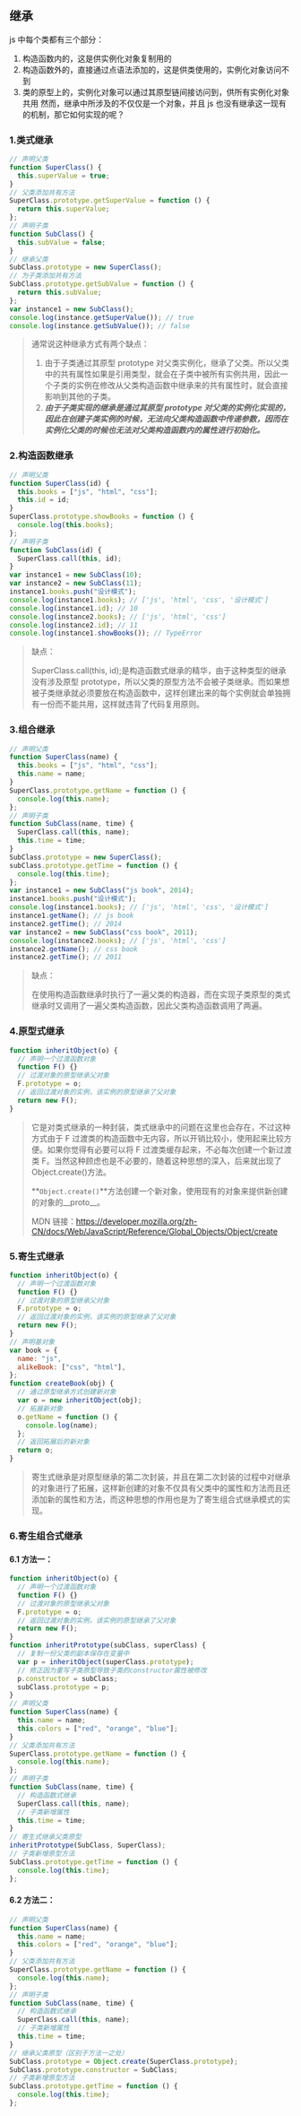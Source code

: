 ## 继承

js 中每个类都有三个部分：

1. 构造函数内的，这是供实例化对象复制用的
2. 构造函数外的，直接通过点语法添加的，这是供类使用的，实例化对象访问不到
3. 类的原型上的，实例化对象可以通过其原型链间接访问到，供所有实例化对象共用
   然而，继承中所涉及的不仅仅是一个对象，并且 js 也没有继承这一现有的机制，那它如何实现的呢？

### 1.类式继承

```javascript
// 声明父类
function SuperClass() {
  this.superValue = true;
}
// 父类添加共有方法
SuperClass.prototype.getSuperValue = function () {
  return this.superValue;
};
// 声明子类
function SubClass() {
  this.subValue = false;
}
// 继承父类
SubClass.prototype = new SuperClass();
// 为子类添加共有方法
SubClass.prototype.getSubValue = function () {
  return this.subValue;
};
var instance1 = new SubClass();
console.log(instance.getSuperValue()); // true
console.log(instance.getSubValue()); // false
```

> 通常说这种继承方式有两个缺点：
>
> 1. 由于子类通过其原型 prototype 对父类实例化，继承了父类。所以父类中的共有属性如果是引用类型，就会在子类中被所有实例共用，因此一个子类的实例在修改从父类构造函数中继承来的共有属性时，就会直接影响到其他的子类。
> 2. **_由于子类实现的继承是通过其原型 prototype 对父类的实例化实现的，因此在创建子类实例的时候，无法向父类构造函数中传递参数，因而在实例化父类的时候也无法对父类构造函数内的属性进行初始化。_**

### 2.构造函数继承

```javascript
// 声明父类
function SuperClass(id) {
  this.books = ["js", "html", "css"];
  this.id = id;
}
SuperClass.prototype.showBooks = function () {
  console.log(this.books);
};
// 声明子类
function SubClass(id) {
  SuperClass.call(this, id);
}
var instance1 = new SubClass(10);
var instance2 = new SubClass(11);
instance1.books.push("设计模式");
console.log(instance1.books); // ['js', 'html', 'css', '设计模式']
console.log(instance1.id); // 10
console.log(instance2.books); // ['js', 'html', 'css']
console.log(instance2.id); // 11
console.log(instance1.showBooks()); // TypeError
```

> 缺点：
>
> SuperClass.call(this, id);是构造函数式继承的精华，由于这种类型的继承没有涉及原型 prototype，所以父类的原型方法不会被子类继承。而如果想被子类继承就必须要放在构造函数中，这样创建出来的每个实例就会单独拥有一份而不能共用，这样就违背了代码复用原则。

### 3.组合继承

```javascript
// 声明父类
function SuperClass(name) {
  this.books = ["js", "html", "css"];
  this.name = name;
}
SuperClass.prototype.getName = function () {
  console.log(this.name);
};
// 声明子类
function SubClass(name, time) {
  SuperClass.call(this, name);
  this.time = time;
}
SubClass.prototype = new SuperClass();
subClass.prototype.getTime = function () {
  console.log(this.time);
};
var instance1 = new SubClass("js book", 2014);
instance1.books.push("设计模式");
console.log(instance1.books); // ['js', 'html', 'css', '设计模式']
instance1.getName(); // js book
instance2.getTime(); // 2014
var instance2 = new SubClass("css book", 2011);
console.log(instance2.books); // ['js', 'html', 'css']
instance2.getName(); // css book
instance2.getTime(); // 2011
```

> 缺点：
>
> 在使用构造函数继承时执行了一遍父类的构造器，而在实现子类原型的类式继承时又调用了一遍父类构造函数，因此父类构造函数调用了两遍。

### 4.原型式继承

```javascript
function inheritObject(o) {
  // 声明一个过渡函数对象
  function F() {}
  // 过渡对象的原型继承父对象
  F.prototype = o;
  // 返回过渡对象的实例，该实例的原型继承了父对象
  return new F();
}
```

> 它是对类式继承的一种封装，类式继承中的问题在这里也会存在，不过这种方式由于 F 过渡类的构造函数中无内容，所以开销比较小，使用起来比较方便。如果你觉得有必要可以将 F 过渡类缓存起来，不必每次创建一个新过渡类 F。当然这种顾虑也是不必要的，随着这种思想的深入，后来就出现了 Object.create()方法。
>
> **`Object.create()`**方法创建一个新对象，使用现有的对象来提供新创建的对象的\_\_proto\_\_。
>
> MDN 链接：https://developer.mozilla.org/zh-CN/docs/Web/JavaScript/Reference/Global_Objects/Object/create

### 5.寄生式继承

```javascript
function inheritObject(o) {
  // 声明一个过渡函数对象
  function F() {}
  // 过渡对象的原型继承父对象
  F.prototype = o;
  // 返回过渡对象的实例，该实例的原型继承了父对象
  return new F();
}
// 声明基对象
var book = {
  name: "js",
  alikeBook: ["css", "html"],
};
function createBook(obj) {
  // 通过原型继承方式创建新对象
  var o = new inheritObject(obj);
  // 拓展新对象
  o.getName = function () {
    console.log(name);
  };
  // 返回拓展后的新对象
  return o;
}
```

> 寄生式继承是对原型继承的第二次封装，并且在第二次封装的过程中对继承的对象进行了拓展，这样新创建的对象不仅具有父类中的属性和方法而且还添加新的属性和方法，而这种思想的作用也是为了寄生组合式继承模式的实现。

### 6.寄生组合式继承

#### 6.1 方法一：

```javascript
function inheritObject(o) {
  // 声明一个过渡函数对象
  function F() {}
  // 过渡对象的原型继承父对象
  F.prototype = o;
  // 返回过渡对象的实例，该实例的原型继承了父对象
  return new F();
}
function inheritPrototype(subClass, superClass) {
  // 复制一份父类的副本保存在变量中
  var p = inheritObject(superClass.prototype);
  // 修正因为重写子类原型导致子类的constructor属性被修改
  p.constructor = subClass;
  subClass.prototype = p;
}
// 声明父类
function SuperClass(name) {
  this.name = name;
  this.colors = ["red", "orange", "blue"];
}
// 父类添加共有方法
SuperClass.prototype.getName = function () {
  console.log(this.name);
};
// 声明子类
function SubClass(name, time) {
  // 构造函数式继承
  SuperClass.call(this, name);
  // 子类新增属性
  this.time = time;
}
// 寄生式继承父类原型
inheritPrototype(SubClass, SuperClass);
// 子类新增原型方法
SubClass.prototype.getTime = function () {
  console.log(this.time);
};
```

#### 6.2 方法二：

```javascript
// 声明父类
function SuperClass(name) {
  this.name = name;
  this.colors = ["red", "orange", "blue"];
}
// 父类添加共有方法
SuperClass.prototype.getName = function () {
  console.log(this.name);
};
// 声明子类
function SubClass(name, time) {
  // 构造函数式继承
  SuperClass.call(this, name);
  // 子类新增属性
  this.time = time;
}
// 继承父类原型（区别于方法一之处）
SubClass.prototype = Object.create(SuperClass.prototype);
SubClass.prototype.constructor = SubClass;
// 子类新增原型方法
SubClass.prototype.getTime = function () {
  console.log(this.time);
};
```
